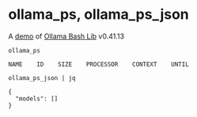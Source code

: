 # ollama_ps, ollama_ps_json

A [demo](../README.md#demos) of [Ollama Bash Lib](https://github.com/attogram/ollama-bash-lib) v0.41.13

`ollama_ps`
```
NAME    ID    SIZE    PROCESSOR    CONTEXT    UNTIL 
```

`ollama_ps_json | jq`
```
{
  "models": []
}
```
